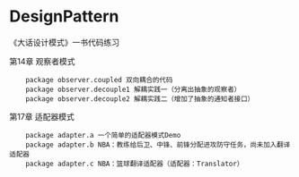 # DesignPattern
《大话设计模式》一书代码练习

第14章 观察者模式

        package observer.coupled 双向耦合的代码
        package observer.decouple1 解耦实践一（分离出抽象的观察者）
        package observer.decouple2 解耦实践二（增加了抽象的通知者接口）
        
第17章 适配器模式
        
        package adapter.a 一个简单的适配器模式Demo
        package adapter.b NBA：教练给后卫、中锋、前锋分配进攻防守任务，尚未加入翻译适配器
        package adapter.c NBA：篮球翻译适配器（适配器：Translator）
